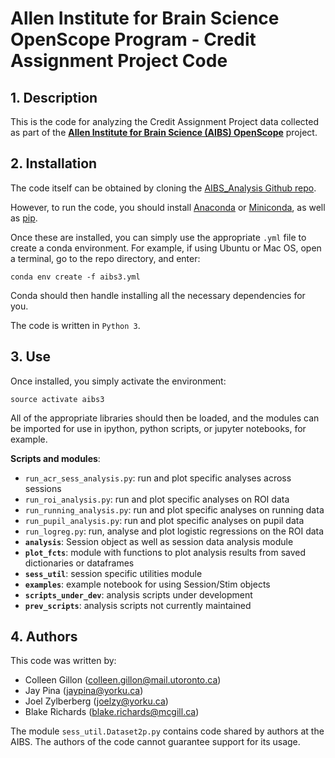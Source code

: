# Allen Institute for Brain Science OpenScope Program - Credit Assignment Project Code

## 1. Description
This is the code for analyzing the Credit Assignment Project data collected as part of the [**Allen Institute for Brain Science (AIBS) OpenScope**](https://alleninstitute.org/what-we-do/brain-science/) project.

## 2. Installation
The code itself can be obtained by cloning the [AIBS\_Analysis Github repo](https://github.com/colleenjg/AIBS_Analysis.git).

However, to run the code, you should install [Anaconda](https://www.anaconda.com/) or [Miniconda](https://conda.io/miniconda.html), as well as [pip](https://pip.pypa.io/en/stable/).

Once these are installed, you can simply use the appropriate `.yml` 
file to create a conda environment. For example, if using Ubuntu or Mac OS, open a terminal, go to the repo directory, and enter:

`conda env create -f aibs3.yml`

Conda should then handle installing all the necessary dependencies for you.

The code is written in `Python 3`. 

## 3. Use
Once installed, you simply activate the environment:

`source activate aibs3`

All of the appropriate libraries should then be loaded, and the modules can be imported for use in ipython, python scripts, or jupyter notebooks, for example.

**Scripts and modules**:

* `run_acr_sess_analysis.py`: run and plot specific analyses across sessions
* `run_roi_analysis.py`: run and plot specific analyses on ROI data
* `run_running_analysis.py`: run and plot specific analyses on running data
* `run_pupil_analysis.py`: run and plot specific analyses on pupil data
* `run_logreg.py`: run, analyse and plot logistic regressions on the ROI data
* **`analysis`**: Session object as well as session data analysis module
* **`plot_fcts`**: module with functions to plot analysis results from saved dictionaries or dataframes 
* **`sess_util`**: session specific utilities module
* **`examples`**: example notebook for using Session/Stim objects 
* **`scripts_under_dev`**: analysis scripts under development
* **`prev_scripts`**: analysis scripts not currently maintained

## 4. Authors
This code was written by:

* Colleen Gillon  (colleen.gillon@mail.utoronto.ca)
* Jay Pina (jaypina@yorku.ca)
* Joel Zylberberg (joelzy@yorku.ca)
* Blake Richards  (blake.richards@mcgill.ca)

The module `sess_util.Dataset2p.py` contains code shared by authors at the AIBS. The authors of the code cannot guarantee support for its usage.
